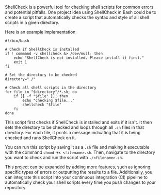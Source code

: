 ShellCheck is a powerful tool for checking shell scripts for common errors and potential pitfalls. One project idea using ShellCheck in Bash could be to create a script that automatically checks the syntax and style of all shell scripts in a given directory.

Here is an example implementation:

```
#!/bin/bash

# Check if ShellCheck is installed
if ! command -v shellcheck &> /dev/null; then
    echo "ShellCheck is not installed. Please install it first."
    exit 1
fi

# Set the directory to be checked
directory="./"

# Check all shell scripts in the directory
for file in "$directory"/*.sh; do
    if [[ -f "$file" ]]; then
        echo "Checking $file..."
        shellcheck "$file"
    fi
done
```

This script first checks if ShellCheck is installed and exits if it isn't. It then sets the directory to be checked and loops through all `.sh` files in that directory. For each file, it prints a message indicating that it is being checked and runs ShellCheck on it.

You can run this script by saving it as a `.sh` file and making it executable with the command `chmod +x <filename>.sh`. Then, navigate to the directory you want to check and run the script with `./<filename>.sh`.

This project can be expanded by adding more features, such as ignoring specific types of errors or outputting the results to a file. Additionally, you can integrate this script into your continuous integration (CI) pipeline to automatically check your shell scripts every time you push changes to your repository.